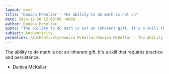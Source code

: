 ```yaml
---
layout: post
title: "Danica McKellar - The ability to do math is not an"
date: 2024-12-28 12:00:00 -0000
author: Danica McKellar
quote: "The ability to do math is not an inherent gift. It's a skill that requires practice and persistence."
subject: Authenticity
permalink: /Authenticity/Danica McKellar/Danica McKellar - The ability to do math is not an
---
```


The ability to do math is not an inherent gift. It's a skill that requires practice and persistence.

- Danica McKellar
